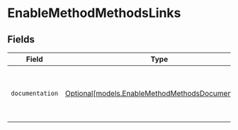 # EnableMethodMethodsLinks


## Fields

| Field                                                                                              | Type                                                                                               | Required                                                                                           | Description                                                                                        |
| -------------------------------------------------------------------------------------------------- | -------------------------------------------------------------------------------------------------- | -------------------------------------------------------------------------------------------------- | -------------------------------------------------------------------------------------------------- |
| `documentation`                                                                                    | [Optional[models.EnableMethodMethodsDocumentation]](../models/enablemethodmethodsdocumentation.md) | :heavy_minus_sign:                                                                                 | The URL to the generic Mollie API error handling guide.                                            |